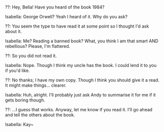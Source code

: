 ??: Hey, Bella! Have you heard of the book 1984?

Isabella: George Orwell? Yeah I heard of it. Why do you ask?

??: You seem the type to have read it at some point so I thought I'd ask about it.

Isabella: Me? Reading a banned book? What, you think I am that smart AND rebellious? Please, I'm flattered.

??: So you did not read it.

Isabella: Nope. Though I think my uncle has the book. I could lend it to you if you'd like.

??: No thanks; I have my own copy. Though I think you should give it a read. It might make things... clearer.

Isabella: Huh, alright. I'll probably just ask Andy to summarise it for me if it gets boring though.

??: ...I guess that works. Anyway, let me know if you read it. I'll go ahead and tell the others about the book.

Isabella: Kay\~

